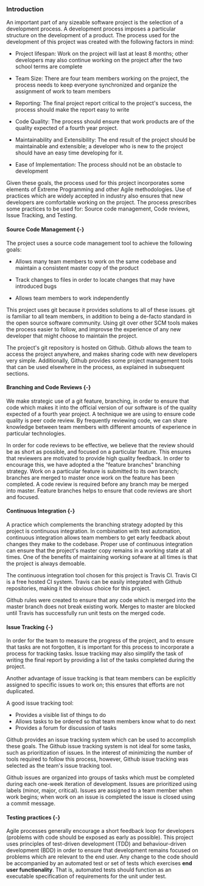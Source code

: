 ### Introduction
An important part of any sizeable software project is the selection of a development process.
A development process imposes a particular structure on the development of a product. The 
process used for the development of this project was created with the following factors in mind:

- Project lifespan: Work on the project will last at least 8 months; other developers may also
continue working on the project after the two school terms are complete

- Team Size: There are four team members working on the project, the process needs to keep everyone 
synchronized and organize the assignment of work to team members

- Reporting: The final project report critical to the project's success, the process should make the report easy to write

- Code Quality: The process should ensure that work products are of the quality expected of a fourth year project.

- Maintainability and Extensibility: The end result of the project should be maintainable and extensible; a developer 
who is new to the project should have an easy time developing for it.

- Ease of Implementation: The process should not be an obstacle to development

Given these goals, the process used for this project incorporates some elements of Extreme Programming and other
Agile methodologies. Use of practices which are widely accepted in industry also ensures that new developers are 
comfortable working on the project. The process prescribes some practices to be used for: Source code management, 
Code reviews, Issue Tracking, and Testing.

#### Source Code Management {-}

The project uses a source code management tool to achieve the following goals:

- Allows many team members to work on the same codebase and maintain a consistent master copy of the product

- Track changes to files in order to locate changes that may have introduced bugs

- Allows team members to work independently

This project uses git because it provides solutions to all of these issues. git is familiar to all 
team members, in addition to being a de-facto standard in the open source software community.
Using git over other SCM tools makes the process easier to follow, and improvse the experience of any
new developer that might choose to maintain the project. 

The project's git repository is hosted on Github. Github allows the team to access the project anywhere,
and makes sharing code with new developers very simple. Additionally, Github provides some project management 
tools that can be used elsewhere in the process, as explained in subsequent sections.

#### Branching and Code Reviews {-}

We make strategic use of a git feature, branching, in order to ensure that code which makes it into the
official version of our software is of the quality expected of a fourth year project. A technique we are
using to ensure code quality is peer code review. By frequently reviewing code, we can share knowledge 
between team members with different amounts of experience in particular technologies. 

In order for code reviews to be effective, we believe that the review should be as short as possible,
and focused on a particular feature. This ensures that reviewers are motivated to provide high quality 
feedback. In order to encourage this, we have adopted a the "feature branches" branching strategy. Work on
a particular feature is submitted to its own branch; branches are merged to master once work on the 
feature has been completed. A code review is required before any branch may be merged into master. Feature 
branches helps to ensure that code reviews are short and focused.

#### Continuous Integration {-}

A practice which complements the branching strategy adopted by this project is continuous integration. 
In combination with test automation, continuous integration allows team members to get early 
feedback about changes they make to the codebase. Proper use of  continuous integration can ensure
that the project's master copy remains in a working state at all times. One of the benefits of maintaining
working sofware at all times is that the project is always demoable.

The continuous integration tool chosen for this project is Travis CI. Travis CI is a free hosted CI system.
Travis can be easily integrated with Github repositories, making it the obvious choice for this project. 

Github rules were created to ensure that any code which is merged into the master branch does not break existing
work. Merges to master are blocked until Travis has successfully run unit tests on the merged code.

#### Issue Tracking {-}

In order for the team to measure the progress of the project, and to ensure that tasks are not forgotten, 
it is important for this process to incorporate a process for tracking tasks. Issue tracking may also 
simplify the task of writing the final report by providing a list of the tasks completed during the project.

Another advantage of issue tracking is that team members can be explicitly assigned to specific issues to work on; 
this ensures that efforts are not duplicated. 

A good issue tracking tool:

- Provides a visible list of things to do
- Allows tasks to be ordered so that team members know what to do next
- Provides a forum for discussion of tasks

Github provides an issue tracking system which can be used to accomplish these goals. The Github issue tracking
system is not ideal for some tasks, such as prioritization of issues. In the interest of minimizing the number
of tools required to follow this process, however, Github issue tracking was selected as the team's issue tracking
tool. 

Github issues are organized into groups of tasks which must be completed during each one-week iteration of development.
Issues are prioritized using labels (minor, major, critical). Issues are assigned to a team member when work begins;
when work on an issue is completed the issue is closed using a commit message.

#### Testing practices {-}

Agile processes generally encourage a short feedback loop for developers (problems with code should be exposed
as early as possible). This project uses principles of test-driven development (TDD) and behaviour-driven development (BDD)
in order to ensure that development remains focused on problems which are relevant to the end user. Any change to the code
should be accompanied by an automated test or set of tests which exercises **end user functionality**. That is, automated
tests should function as an executable specification of requirements for the unit under test.
